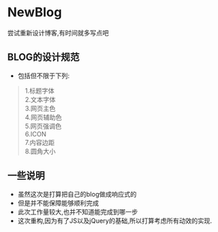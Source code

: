 # NewBlog
尝试重新设计博客,有时间就多写点吧
## BLOG的设计规范  
- 包括但不限于下列:  
>1.标题字体  
2.文本字体  
3.网页主色  
4.网页辅助色  
5.网页强调色  
6.ICON  
7.内容边距  
8.圆角大小  
  
## 一些说明  
- 虽然这次是打算把自己的blog做成响应式的
- 但是并不能保障能够顺利完成
- 此次工作量较大,也并不知道能完成到哪一步
- 这次重构,因为有了JS以及jQuery的基础,所以打算考虑所有动效的实现.